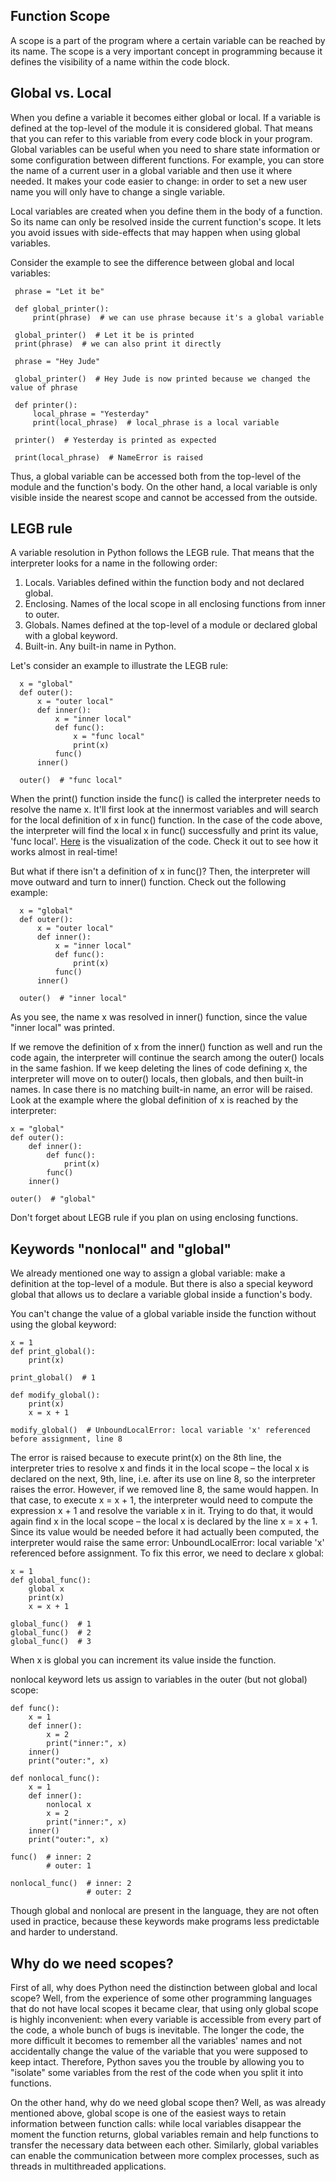 ## Function Scope
A scope is a part of the program where a certain variable can be reached by its name. The scope is a very important concept in programming because it defines the visibility of a name within the code block.

## Global vs. Local

When you define a variable it becomes either global or local. If a variable is defined at the top-level of the module it is considered global. That means that you can refer to this variable from every code block in your program. Global variables can be useful when you need to share state information or some configuration between different functions. For example, you can store the name of a current user in a global variable and then use it where needed. It makes your code easier to change: in order to set a new user name you will only have to change a single variable.

Local variables are created when you define them in the body of a function. So its name can only be resolved inside the current function's scope. It lets you avoid issues with side-effects that may happen when using global variables.

Consider the example to see the difference between global and local variables:

 ```
  phrase = "Let it be"

  def global_printer():
      print(phrase)  # we can use phrase because it's a global variable

  global_printer()  # Let it be is printed
  print(phrase)  # we can also print it directly

  phrase = "Hey Jude"

  global_printer()  # Hey Jude is now printed because we changed the value of phrase

  def printer():
      local_phrase = "Yesterday"
      print(local_phrase)  # local_phrase is a local variable

  printer()  # Yesterday is printed as expected

  print(local_phrase)  # NameError is raised
```
Thus, a global variable can be accessed both from the top-level of the module and the function's body. On the other hand, a local variable is only visible inside the nearest scope and cannot be accessed from the outside.

## LEGB rule

A variable resolution in Python follows the LEGB rule. That means that the interpreter looks for a name in the following order:

1. Locals. Variables defined within the function body and not declared global.
2. Enclosing. Names of the local scope in all enclosing functions from inner to outer.
3. Globals. Names defined at the top-level of a module or declared global with a global keyword.
4. Built-in. Any built-in name in Python.

Let's consider an example to illustrate the LEGB rule: 
```
  x = "global"
  def outer():
      x = "outer local"
      def inner():
          x = "inner local"
          def func():
              x = "func local"
              print(x)
          func()
      inner()

  outer()  # "func local"
```
When the print() function inside the func() is called the interpreter needs to resolve the name x. It'll first look at the innermost variables and will search for the local definition of x in func() function. In the case of the code above, the interpreter will find the local x in func() successfully and print its value, 'func local'. [Here](https://pythontutor.com/visualize.html#mode=display) is the visualization of the code. Check it out to see how it works almost in real-time!

But what if there isn't a definition of x in func()? Then, the interpreter will move outward and turn to inner() function. Check out the following example:

```
  x = "global"
  def outer():
      x = "outer local"
      def inner():
          x = "inner local"
          def func():
              print(x)
          func()
      inner()

  outer()  # "inner local"
```
As you see, the name x was resolved in inner() function, since the value "inner local" was printed.

If we remove the definition of x from the inner() function as well and run the code again, the interpreter will continue the search among the outer() locals in the same fashion. If we keep deleting the lines of code defining x, the interpreter will move on to outer() locals, then globals, and then built-in names. In case there is no matching built-in name, an error will be raised. Look at the example where the global definition of x is reached by the interpreter:

```
x = "global"
def outer():
    def inner():
        def func():
            print(x)
        func()
    inner()

outer()  # "global"
```
Don't forget about LEGB rule if you plan on using enclosing functions. 

## Keywords "nonlocal" and "global"

We already mentioned one way to assign a global variable: make a definition at the top-level of a module. But there is also a special keyword global that allows us to declare a variable global inside a function's body.

You can't change the value of a global variable inside the function without using the global keyword:

```
x = 1
def print_global():
    print(x)

print_global()  # 1

def modify_global():
    print(x)
    x = x + 1

modify_global()  # UnboundLocalError: local variable 'x' referenced before assignment, line 8
```
The error is raised because to execute print(x) on the 8th line, the interpreter tries to resolve x and finds it in the local scope – the local x is declared on the next, 9th, line, i.e. after its use on line 8, so the interpreter raises the error. However, if we removed line 8, the same would happen. In that case, to execute x = x + 1, the interpreter would need to compute the expression x + 1 and resolve the variable x in it. Trying to do that, it would again find x in the local scope – the local x is declared by the line x = x + 1. Since its value would be needed before it had actually been computed, the interpreter would raise the same error: UnboundLocalError: local variable 'x' referenced before assignment. To fix this error, we need to declare x global:

```
x = 1
def global_func():
    global x
    print(x)
    x = x + 1

global_func()  # 1
global_func()  # 2
global_func()  # 3
```

When x is global you can increment its value inside the function.

nonlocal keyword lets us assign to variables in the outer (but not global) scope:

```
def func():
    x = 1
    def inner():
        x = 2
        print("inner:", x)
    inner()
    print("outer:", x)

def nonlocal_func():
    x = 1
    def inner():
        nonlocal x
        x = 2
        print("inner:", x)
    inner()
    print("outer:", x)

func()  # inner: 2
        # outer: 1

nonlocal_func()  # inner: 2
                 # outer: 2
```
Though global and nonlocal are present in the language, they are not often used in practice, because these keywords make programs less predictable and harder to understand.

## Why do we need scopes?

First of all, why does Python need the distinction between global and local scope? Well, from the experience of some other programming languages that do not have local scopes it became clear, that using only global scope is highly inconvenient: when every variable is accessible from every part of the code, a whole bunch of bugs is inevitable. The longer the code, the more difficult it becomes to remember all the variables' names and not accidentally change the value of the variable that you were supposed to keep intact. Therefore, Python saves you the trouble by allowing you to "isolate" some variables from the rest of the code when you split it into functions.

On the other hand, why do we need global scope then? Well, as was already mentioned above, global scope is one of the easiest ways to retain information between function calls: while local variables disappear the moment the function returns, global variables remain and help functions to transfer the necessary data between each other. Similarly, global variables can enable the communication between more complex processes, such as threads in multithreaded applications. 



